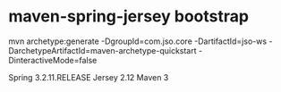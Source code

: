 maven-spring-jersey bootstrap
=============

mvn archetype:generate -DgroupId=com.jso.core -DartifactId=jso-ws -DarchetypeArtifactId=maven-archetype-quickstart -DinteractiveMode=false

Spring 3.2.11.RELEASE
Jersey 2.12
Maven 3
